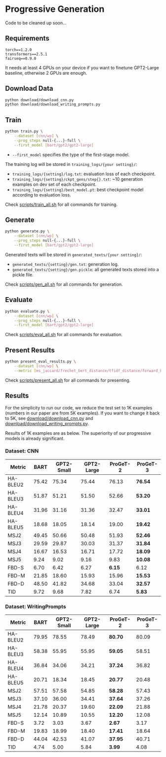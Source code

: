 # Progressive Generation

Code to be cleaned up soon...

## Requirements
```
torch==1.2.0
transformers==2.5.1
fairseq==0.9.0
```
It needs at least 4 GPUs on your device if you want to finetune GPT2-Large baseline, otherwise 2 GPUs are enough.  

## Download Data
```bash
python download/download_cnn.py
python download/download_writing_prompts.py
```

## Train
```bash
python train.py \
    --dataset [cnn/wp] \
    --prog_steps null-{...}-full \
    --first_model [bart/gpt2/gpt2-large]
```
* ```--first_model``` specifies the type of the first-stage model.

The training log will be stored in ```training_logs/{your setting}/```:
* ```training_logs/{setting}/log.txt```: evaluation loss of each checkpoint.
* ```training_logs/{setting}/ckpt_gens/step{}.txt```: ~10 generation examples on dev set of each checkpoint.
* ```training_logs/{setting}/best_model.pt```: best checkpoint model according to evaluation loss.

Check [scripts/train_all.sh](scripts/train_all.sh) for all commands for training.

## Generate
```bash
python generate.py \
    --dataset [cnn/wp] \
    --prog_steps null-{...}-full \
    --first_model [bart/gpt2/gpt2-large]
```
Generated texts will be stored in ```generated_texts/{your setting}/```:
* ```generated_texts/{setting}/gen.txt```: generation log.
* ```generated_texts/{setting}/gen.pickle```: all generated texts stored into a pickle file.

Check [scripts/gen_all.sh](scripts/gen_all.sh) for all commands for generation.

## Evaluate
```bash
python evaluate.py \
    --dataset [cnn/wp] \
    --prog_steps null-{...}-full \
    --first_model [bart/gpt2/gpt2-large]
```

Check [scripts/eval_all.sh](scripts/eval_all.sh) for all commands for evaluation.

## Present Results
```bash
python present_eval_results.py \
    --dataset [cnn/wp] \
    --metric [ms_jaccard/frechet_bert_distance/tfidf_distance/forward_backward_bleu]
```

Check [scripts/present_all.sh](scripts/present_all.sh) for all commands for presenting.

## Results
For the simplicity to run our code, we reduce the test set to 
1K examples (numbers in our paper are from 5K examples). 
If you want to change it back to 5K, see [download/download_cnn.py](download/download_cnn.py#L128) 
and [download/download_writing_prompts.py](download/download_writing_prompts.py#L23).

Results of 1K examples are as below. 
The superiority of our progressive models is already significant.

### Dataset: CNN
| Metric   | BART  | GPT2-Small | GPT2-Large | ProGeT-2 | ProGeT-3 |
|----------|-------|------------|------------|----------|----------|
| HA-BLEU2 | 75.42 | 75.34      | 75.44      | 76.13    | **76.54**    |
| HA-BLEU3 | 51.87 | 51.21      | 51.50      | 52.66    | **53.20**    |
| HA-BLEU4 | 31.96 | 31.16      | 31.36      | 32.47    | **33.01**    |
| HA-BLEU5 | 18.68 | 18.05      | 18.14      | 19.00    | **19.42**    |
| MSJ2     | 49.45 | 50.66      | 50.48      | 51.93    | **52.46**    |
| MSJ3     | 29.59 | 29.87      | 30.03      | 31.37    | **31.84**    |
| MSJ4     | 16.67 | 16.53      | 16.71      | 17.72    | **18.09**    |
| MSJ5     | 9.24  | 9.02       | 9.16       | 9.83     | **10.08**    |
| FBD-S    | 6.70  | 6.42       | 6.27       | **6.15**     | 6.12     |
| FBD-M    | 21.85 | 18.60      | 15.93      | 15.96    | **15.53**    |
| FBD-D    | 48.50 | 41.82      | 34.68      | 33.04    | **32.57**    |
| TID      | 9.72  | 9.68       | 7.82       | 6.74     | **5.83**     |
### Dataset: WritingPrompts
| Metric   | BART  | GPT2-Small | GPT2-Large | ProGeT-2 | ProGeT-3 |
|----------|-------|------------|------------|----------|----------|
| HA-BLEU2 | 79.95 | 78.55      | 78.49      | **80.70**    | 80.09    |
| HA-BLEU3 | 58.38 | 55.95      | 55.95      | **59.05**    | 58.51    |
| HA-BLEU4 | 36.84 | 34.06      | 34.21      | **37.24**    | 36.82    |
| HA-BLEU5 | 20.71 | 18.34      | 18.45      | **20.77**    | 20.48    |
| MSJ2     | 57.51 | 57.58      | 54.85      | **58.28**    | 57.43    |
| MSJ3     | 37.10 | 36.00      | 34.41      | **37.64**    | 37.26    |
| MSJ4     | 21.78 | 20.37      | 19.60      | **22.09**    | 21.88    |
| MSJ5     | 12.14 | 10.89      | 10.55      | **12.20**    | 12.08    |
| FBD-S    | 3.72  | 3.03       | 3.67       | **2.67**     | 3.17     |
| FBD-M    | 19.83 | 18.99      | 18.40      | **17.41**    | 18.64    |
| FBD-D    | 44.04 | 42.53      | 41.07      | **37.95**    | 40.71    |
| TID      | 4.74  | 5.00       | 5.84       | **3.99**     | 4.08     |